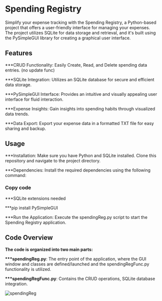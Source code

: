 <h1>Spending Registry</h1>
<p>Simplify your expense tracking with the Spending Registry, a Python-based project that offers a user-friendly interface for managing your expenses. The project utilizes SQLite for data storage and retrieval, and it's built using the PySimpleGUI library for creating a graphical user interface.</p>

<h2>Features</h2>
<p>***CRUD Functionality: Easily Create, Read, and Delete spending data entries. (no update func)</p>
<p>***SQLite Integration: Utilizes an SQLite database for secure and efficient data storage.</p>
<p>***PySimpleGUI Interface: Provides an intuitive and visually appealing user interface for fluid interaction.</p>
<p>***Expense Insights: Gain insights into spending habits through visualized data trends.</p>
<p>***Data Export: Export your expense data in a formatted TXT file for easy sharing and backup.</p>

<h2>Usage</h2>
<p>***Installation: Make sure you have Python and SQLite installed. Clone this repository and navigate to the project directory.</p>
<p></p>
<p>***Dependencies: Install the required dependencies using the following command:</p>

<h3>Copy code</h3>
<p>***SQLite extensions needed</p>
<p></p>
<p>***pip install PySimpleGUI</p>
<p>***<b></b>Run the Application</b>: Execute the spendingReg.py script to start the Spending Registry application.</p>

<p></p>

<h2>Code Overview</h2>
<p><b>The code is organized into two main parts:</b></p>

<p></p>
<p><b>***spendingReg.py</b>: The entry point of the application, where the GUI window and classes are defined/launched and the spendingRegFunc.py functionality is utilized.

<p><b>***spendingRegFunc.py</b>: Contains the CRUD operations, SQLite database integration.


![spendingReg](https://github.com/dougpxt/spending_registry/assets/126816593/c8cc636a-7cab-4f8c-a4a7-641e86b508f8)
